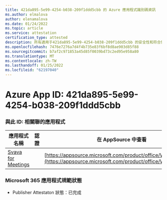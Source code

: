 ```yaml
---
title: 421da895-5e99-4254-b038-209f1ddd5cbb 的 Azure 應用程式識別碼資訊
ms.author: elmalova
author: elenamalova
ms.date: 01/24/2022
ms.topic: article
ms.service: attestation
certification_type: attested
description: 所有適用于421da895-5e99-4254-b038-209f1ddd5cbb 的安全性和符合性資訊資訊。
ms.openlocfilehash: 7476e7276a7d4f4b735e83f6bf8d8ae903d85f88
ms.sourcegitcommit: b7af2c971853a45d85f0039bd73c2ed95e958a80
ms.translationtype: MT
ms.contentlocale: zh-TW
ms.lasthandoff: 01/25/2022
ms.locfileid: "62197040"
---
```

# <a name="azure-app-id-421da895-5e99-4254-b038-209f1ddd5cbb"></a>Azure App ID: 421da895-5e99-4254-b038-209f1ddd5cbb


### <a name="apps-associated-with-this-id"></a>與此 ID: 相關聯的應用程式
| **應用程式名稱** | **認證** | **在 AppSource 中查看** |
|--------------|---------------|-----------------------|
| [Svava for Meetings](https://docs.microsoft.com/microsoft-365-app-certification/forward/WA200001723) |  | [https://appsource.microsoft.com/product/office/WA200001723](https://appsource.microsoft.com/product/office/WA200001723) |

### <a name="microsoft-365-app-compliance-status"></a>Microsoft 365 應用程式規範狀態
- Publisher Attestaton 狀態：已完成

